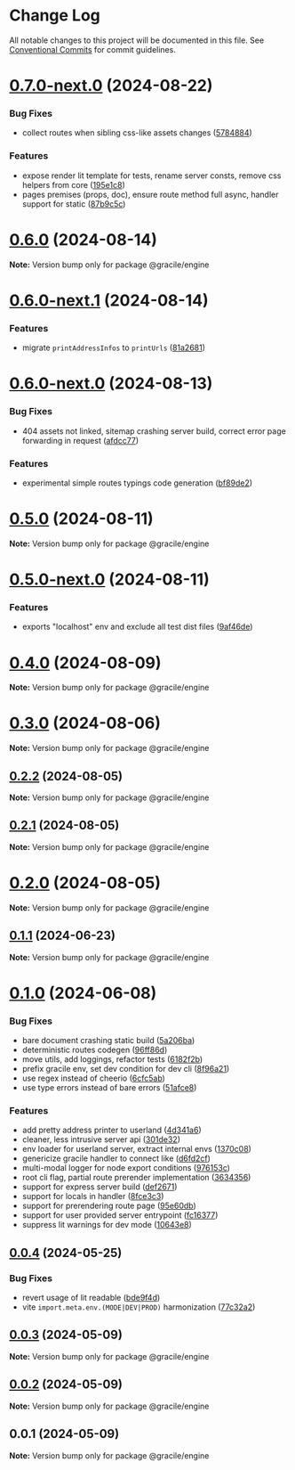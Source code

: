 # Change Log

All notable changes to this project will be documented in this file.
See [Conventional Commits](https://conventionalcommits.org) for commit guidelines.

# [0.7.0-next.0](https://github.com/gracile-web/gracile/compare/@gracile/engine@0.6.0...@gracile/engine@0.7.0-next.0) (2024-08-22)

### Bug Fixes

* collect routes when sibling css-like assets changes ([5784884](https://github.com/gracile-web/gracile/commit/57848841b5992168ae481e4e6e3e7cf244e1a6f5))

### Features

* expose render lit template for tests, rename server consts, remove css helpers from core ([195e1c8](https://github.com/gracile-web/gracile/commit/195e1c86f05b182706e2970b6ade021668ec1d17))
* pages premises (props, doc), ensure route method full async, handler support for static ([87b9c5c](https://github.com/gracile-web/gracile/commit/87b9c5c962cdc075b4bf849fa26e3031ee22d1ac))

# [0.6.0](https://github.com/gracile-web/gracile/compare/@gracile/engine@0.6.0-next.1...@gracile/engine@0.6.0) (2024-08-14)

**Note:** Version bump only for package @gracile/engine

# [0.6.0-next.1](https://github.com/gracile-web/gracile/compare/@gracile/engine@0.6.0-next.0...@gracile/engine@0.6.0-next.1) (2024-08-14)

### Features

* migrate `printAddressInfos` to `printUrls` ([81a2681](https://github.com/gracile-web/gracile/commit/81a26811fcc0c87b034788fa43ebb21e81987547))

# [0.6.0-next.0](https://github.com/gracile-web/gracile/compare/@gracile/engine@0.5.0...@gracile/engine@0.6.0-next.0) (2024-08-13)

### Bug Fixes

* 404 assets not linked, sitemap crashing server build, correct error page forwarding in request ([afdcc77](https://github.com/gracile-web/gracile/commit/afdcc770ebc274fff484c93e19b405b7d9ffe8a5))

### Features

* experimental simple routes typings code generation ([bf89de2](https://github.com/gracile-web/gracile/commit/bf89de21ded08c0a6226f7ae5be73b99d77b2564))

# [0.5.0](https://github.com/gracile-web/gracile/compare/@gracile/engine@0.5.0-next.0...@gracile/engine@0.5.0) (2024-08-11)

**Note:** Version bump only for package @gracile/engine

# [0.5.0-next.0](https://github.com/gracile-web/gracile/compare/@gracile/engine@0.4.0...@gracile/engine@0.5.0-next.0) (2024-08-11)

### Features

* exports "localhost" env and exclude all test dist files ([9af46de](https://github.com/gracile-web/gracile/commit/9af46de74c613d5a21f4b816f1b0b250b37aaee0))

# [0.4.0](https://github.com/gracile-web/gracile/compare/@gracile/engine@0.4.0-next.0...@gracile/engine@0.4.0) (2024-08-09)

**Note:** Version bump only for package @gracile/engine

# [0.3.0](https://github.com/gracile-web/gracile/compare/@gracile/engine@0.3.0-next.0...@gracile/engine@0.3.0) (2024-08-06)

**Note:** Version bump only for package @gracile/engine

## [0.2.2](https://github.com/gracile-web/gracile/compare/@gracile/engine@0.2.2-next.0...@gracile/engine@0.2.2) (2024-08-05)

**Note:** Version bump only for package @gracile/engine

## [0.2.1](https://github.com/gracile-web/gracile/compare/@gracile/engine@0.2.0-next.5...@gracile/engine@0.2.1) (2024-08-05)

**Note:** Version bump only for package @gracile/engine

# [0.2.0](https://github.com/gracile-web/gracile/compare/@gracile/engine@0.2.0-next.5...@gracile/engine@0.2.0) (2024-08-05)

**Note:** Version bump only for package @gracile/engine

## [0.1.1](https://github.com/gracile-web/gracile/compare/@gracile/engine@0.1.0...@gracile/engine@0.1.1) (2024-06-23)

**Note:** Version bump only for package @gracile/engine

# [0.1.0](https://github.com/gracile-web/gracile/compare/@gracile/engine@0.0.4...@gracile/engine@0.1.0) (2024-06-08)

### Bug Fixes

* bare document crashing static build ([5a206ba](https://github.com/gracile-web/gracile/commit/5a206badd977878d21bb0ff7fe1de307b00496b1))
* deterministic routes codegen ([96ff86d](https://github.com/gracile-web/gracile/commit/96ff86d11cb8b5e64ec548f6585fd8ca2e45edbb))
* move utils, add loggings, refactor tests ([6182f2b](https://github.com/gracile-web/gracile/commit/6182f2bd9694d059ec6d8cd1a57cbc379136d922))
* prefix gracile env, set dev condition for dev cli ([8f96a21](https://github.com/gracile-web/gracile/commit/8f96a2175c6d554a9e21126bdb023248a40c5647))
* use regex instead of cheerio ([6cfc5ab](https://github.com/gracile-web/gracile/commit/6cfc5ab92ec8201ac7cba79a2aed149d1e7f121c))
* use type errors instead of bare errors ([51afce8](https://github.com/gracile-web/gracile/commit/51afce83f241aabed751097a2ff06f31fd5c2d27))

### Features

* add pretty address printer to userland ([4d341a6](https://github.com/gracile-web/gracile/commit/4d341a6225c3c38af713054d82604f08769f2cb5))
* cleaner, less intrusive server api ([301de32](https://github.com/gracile-web/gracile/commit/301de329f0ae91efee471a2db94cfe4baa5fc57a))
* env loader for userland server, extract internal envs ([1370c08](https://github.com/gracile-web/gracile/commit/1370c08c0cabd9416f741f7eb93fc15f4906432e))
* genericize gracile handler to connect like ([d6fd2cf](https://github.com/gracile-web/gracile/commit/d6fd2cfbd9d2e22aa99e9b4cc8763ed099e1643e))
* multi-modal logger for node export conditions ([976153c](https://github.com/gracile-web/gracile/commit/976153cbc44031fa8d67c963d6b38d5e96fec7ee))
* root cli flag, partial route prerender implementation ([3634356](https://github.com/gracile-web/gracile/commit/363435651773d0a98e26e1cb2f08e39163337173))
* support for express server build ([def2671](https://github.com/gracile-web/gracile/commit/def26710abf49f4b74fee61dc9ac9302be62f35d))
* support for locals in handler ([8fce3c3](https://github.com/gracile-web/gracile/commit/8fce3c35b4d23bc0a07d1af4e43673f8cf85a44f))
* support for prerendering route page ([95e60db](https://github.com/gracile-web/gracile/commit/95e60db8cc47dbfc9cf0806f9a4b11977fae469f))
* support for user provided server entrypoint ([fc16377](https://github.com/gracile-web/gracile/commit/fc16377f34b30548c1abd055da5552445790ecbb))
* suppress lit warnings for dev mode ([10643e8](https://github.com/gracile-web/gracile/commit/10643e81aca63b8f4bcde8d8c18c421a1f45f502))

## [0.0.4](https://github.com/gracile-web/gracile/compare/@gracile/engine@0.0.3...@gracile/engine@0.0.4) (2024-05-25)

### Bug Fixes

* revert usage of lit readable ([bde9f4d](https://github.com/gracile-web/gracile/commit/bde9f4dd375fb7ca146cf0f111a6898008ed16fd))
* vite `import.meta.env.(MODE|DEV|PROD)` harmonization ([77c32a2](https://github.com/gracile-web/gracile/commit/77c32a2a60b2e620937c180e87973f6d59a99d84))

## [0.0.3](https://github.com/gracile-web/gracile/compare/@gracile/engine@0.0.2...@gracile/engine@0.0.3) (2024-05-09)

**Note:** Version bump only for package @gracile/engine

## [0.0.2](https://github.com/gracile-web/gracile/compare/@gracile/engine@0.0.1...@gracile/engine@0.0.2) (2024-05-09)

**Note:** Version bump only for package @gracile/engine

## 0.0.1 (2024-05-09)

**Note:** Version bump only for package @gracile/engine
